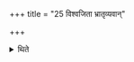 +++
title = "25 विश्वजिता भ्रातृव्यवान्"

+++

<details><summary>थिते</summary>

विश्वजिता भ्रातृव्यवान् २५
</details>
